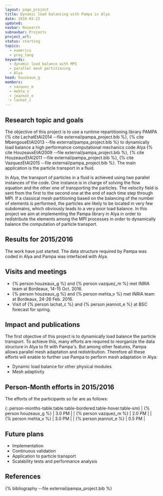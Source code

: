 ```yaml
---
layout: page_project
title: Dynamic load balancing with Pampa in Alya
date: 2016-03-22
updated: 
navbar: Research
subnavbar: Projects
project_url:
status: starting
topics:
  - numerics
  - prog_lang
keywords:
  - dynamic load balance with MPI
  - parallel mesh partitioning
  - Alya
head: houzeaux_g
members:
  - vazquez_m
  - mehta_v
  - jeannot_e
  - lachat_c
---
```


## Research topic and goals
The objective of this project is to use a runtime repartitioning library PAMPA {% cite LachatEtAl2014 --file external/pampa_project.bib %}, {% cite MbengoueEtAl2013 --file external/pampa_project.bib %} to dynamically load balance a high performance computational mechanics code Alya {% cite HouzeauxEtAl2009 --file external/pampa_project.bib %}, {% cite HouzeauxEtAl2011 --file external/pampa_project.bib %}, {% cite VazquezEtAl2015 --file external/pampa_project.bib %}. 
The main application is the particle transport in a fluid. 
 
In Alya, the transport of particles in a fluid is achieved using two parallel instances of the code. 
One instance is in charge of solving the flow equation and the other one of transporting the particles. 
The velocity field is sent from the first to the second one at the end of each time step through MPI. 
If a classical mesh partitioning based on the balancing of the number of elements is performed, the particles are likely to be located in very few subdomains, which obviously leads to a very poor load balance. 
In this project we aim at implementing the Pampa library in Alya in order to redistribute the elements among the MPI processes
in order to dynamically balance the computation of particle transport.

## Results for 2015/2016
The work have just started. 
The data structure required by Pampa was coded in Alya and Pampa was interfaced with Alya.

## Visits and meetings

* {% person houzeaux_g %} and {% person vazquez_m %} met INRIA team at Bordeaux, 14-15 Oct. 2016.
* {% person houzeaux_g %} and {% person mehta_v %} met INRIA team at Bordeaux, 24-26 Feb. 2016. 
* Visit of {% person lachat_c %} and {% person jeannot_e %} at BSC forecast for spring. 

## Impact and publications
The first objective of this project is to dynamically load balance the particle transport.
To achieve this, many efforts are required to reorganize the data structure in Alya to fit with Pampa's. 
But among other features, Pampa allows parallel mesh adaptation and redistribution. 
Therefore all these efforts will enable to further use Pampa to perform mesh adaptation in Alya:

* Dynamic load balance for other physical modules 
* Mesh adaptivity


## Person-Month efforts in 2015/2016

The efforts of the participants so far are as follows:

{:.person-months-table.table.table-bordered.table-hover.table-sm}
| {% person houzeaux_g %}   | 3.0 PM |
| {% person vazquez_m %}    | 2.0 PM |
| {% person mehta_v %}      | 3.0 PM |
| {% person jeannot_e %}    | 0.5 PM |


## Future plans

* Implementation
* Continuous validation
* Application to particle transport
* Scalability tests and performance analysis


## References
{% bibliography --file external/pampa_project.bib %}
